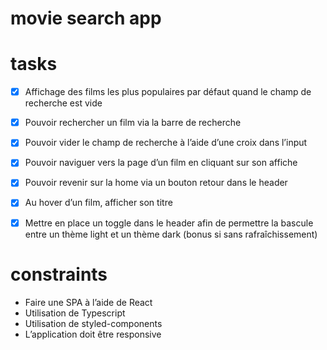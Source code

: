 # movie search app

# tasks

- [X] Affichage des films les plus populaires par défaut quand le champ de recherche est vide

- [X] Pouvoir rechercher un film via la barre de recherche

- [X] Pouvoir vider le champ de recherche à l’aide d’une croix dans l’input

- [X] Pouvoir naviguer vers la page d’un film en cliquant sur son affiche

- [x] Pouvoir revenir sur la home via un bouton retour dans le header

- [X] Au hover d’un film, afficher son titre

- [x] Mettre en place un toggle dans le header afin de permettre la bascule entre un
thème light et un thème dark (bonus si sans rafraîchissement)

# constraints

- Faire une SPA à l’aide de React
- Utilisation de Typescript
- Utilisation de styled-components
- L’application doit être responsive
